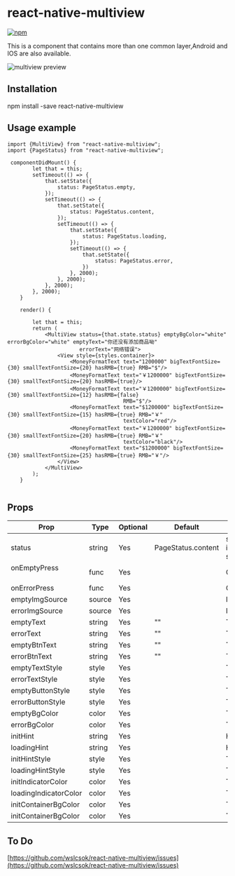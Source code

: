 # react-native-multiview
[![npm](https://img.shields.io/npm/v/1.0.2.svg)](https://www.npmjs.com/package/react-native-multiview)

This is a component that contains more than one common layer,Android and IOS are also available.


![multiview preview](https://github.com/wslcsok/react-native-multiview/blob/master/example.gif)


## Installation
npm install -save react-native-multiview

## Usage example


```
import {MultiView} from "react-native-multiview";
import {PageStatus} from "react-native-multiview";

 componentDidMount() {
        let that = this;
        setTimeout(() => {
            that.setState({
                status: PageStatus.empty,
            });
            setTimeout(() => {
                that.setState({
                    status: PageStatus.content,
                });
                setTimeout(() => {
                    that.setState({
                        status: PageStatus.loading,
                    });
                    setTimeout(() => {
                        that.setState({
                            status: PageStatus.error,
                        })
                    }, 2000);
                }, 2000);
            }, 2000);
        }, 2000);
    }

    render() {

        let that = this;
        return (
            <MultiView status={that.state.status} emptyBgColor="white" errorBgColor="white" emptyText="你还没有添加商品呦"
                       errorText="网络错误">
                <View style={styles.container}>
                    <MoneyFormatText text="1200000" bigTextFontSize={30} smallTextFontSize={20} hasRMB={true} RMB="$"/>
                    <MoneyFormatText text="￥1200000" bigTextFontSize={30} smallTextFontSize={20} hasRMB={true}/>
                    <MoneyFormatText text="￥1200000" bigTextFontSize={30} smallTextFontSize={12} hasRMB={false}
                                     RMB="$"/>
                    <MoneyFormatText text="$1200000" bigTextFontSize={30} smallTextFontSize={15} hasRMB={true} RMB="￥"
                                     textColor="red"/>
                    <MoneyFormatText text="￥1200000" bigTextFontSize={30} smallTextFontSize={20} hasRMB={true} RMB="￥"
                                     textColor="black"/>
                    <MoneyFormatText text="$1200000" bigTextFontSize={30} smallTextFontSize={25} hasRMB={true} RMB="￥"/>
                </View>
            </MultiView>
        );
    }


```

## Props

Prop                    | Type   | Optional |     Default    | Description
------------------------| ------ | -------- |----------------| -----------
status                      | string | Yes      |PageStatus.content| status determines the current display of that page,which includes{PageStatus.error,PageStatus.empty,PageStatus.content,PageStatus.init,PageStatus.loading}five status.   
onEmptyPress                | func   | Yes      |                    | Click event of empty page button
onErrorPress                | func   | Yes      |                    | Click event of error page button
emptyImgSource              | source | Yes      |                    | Image of empty page show
errorImgSource              | source | Yes      |                    | Image of error page show
emptyText                   | string | Yes      |         ""         | Text of empty page desc
errorText                   | string | Yes      |         ""         | Text of error page desc
emptyBtnText                | string | Yes      |         ""         | Text of empty page button,Display when it is not empty,Default does not display
errorBtnText                | string | Yes      |         ""         | Text of error page button,Display when it is not empty,Default does not display
emptyTextStyle              | style  | Yes      |                    | The style of empty page text
errorTextStyle              | style  | Yes      |                    | The style of error page text
emptyButtonStyle            | style  | Yes      |                    | The style of empty page button
errorButtonStyle            | style  | Yes      |                    | The style of error page button
emptyBgColor                | color  | Yes      |                    | The backgroundcolor of empty page
errorBgColor                | color  | Yes      |                    | The backgroundcolor of error page
initHint                    | string | Yes      |                    | Hint of init page ActivityIndicator
loadingHint                 | string | Yes      |                    | Hint of loading page ActivityIndicator
initHintStyle               | style  | Yes      |                    | The style of init page initHint
loadingHintStyle            | style  | Yes      |                    | The style of loading page loadingHint
initIndicatorColor          | color  | Yes      |                    | The color of init page ActivityIndicator
loadingIndicatorColor       | color  | Yes      |                    | The color of loading page ActivityIndicator
initContainerBgColor        | color  | Yes      |                    | The backgroundcolor init page ActivityIndicator container
initContainerBgColor        | color  | Yes      |                    | The backgroundcolor loading page ActivityIndicator container


## To Do

[https://github.com/wslcsok/react-native-multiview/issues](https://github.com/wslcsok/react-native-multiview/issues)
